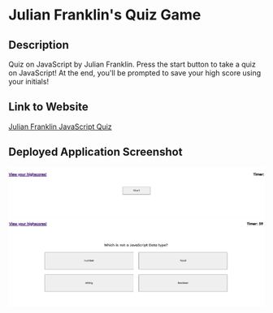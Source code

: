 # Julian Franklin's Quiz Game

## Description

Quiz on JavaScript by Julian Franklin. Press the start button to take a quiz on JavaScript! At the end, you'll be prompted to save your high score using your initials!

## Link to Website

[Julian Franklin JavaScript Quiz](https://jfranklin12.github.io/Julian-Franklin-Challenge-Quiz-Game/)

## Deployed Application Screenshot
![The deployed application screenshot homescreen](./assests/pictures/quiz%20start%20screen.jpg)
![The deployed application screenshot question](./assests/pictures/quiz%20question.jpg)